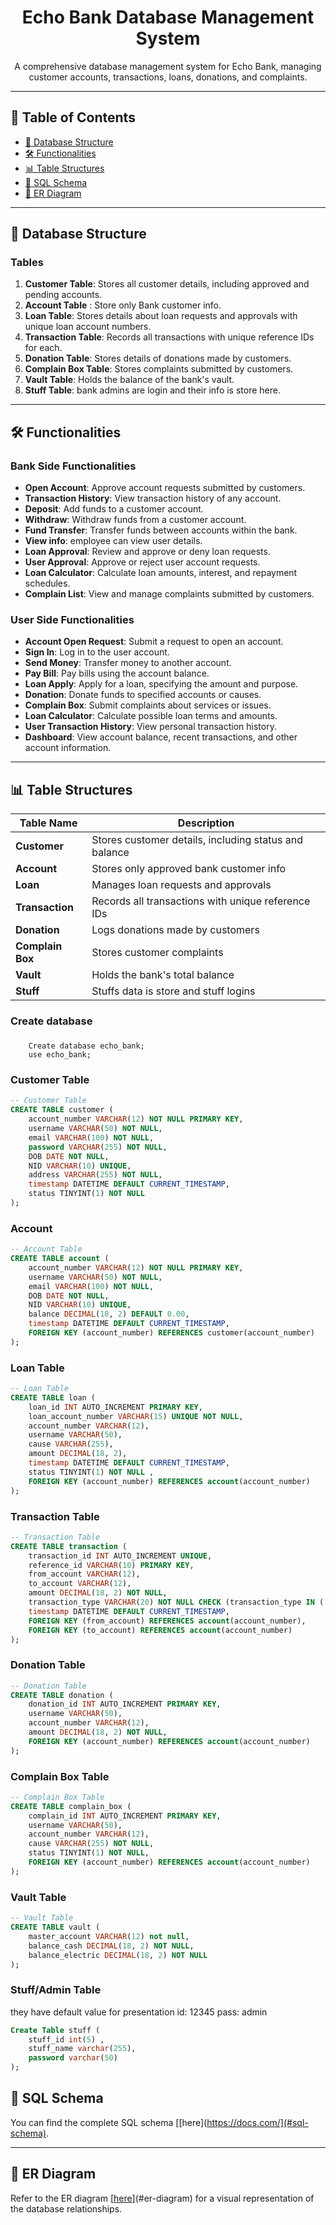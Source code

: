 # <h1 align="center">Echo Bank Database Management System</h1>


<p align="center">
    A comprehensive database management system for Echo Bank, managing customer accounts, transactions, loans, donations, and complaints.
</p>

---

## <h2 id="table-of-contents">📑 Table of Contents</h2>

- [🏦 Database Structure](#database-structure)
- [🛠️ Functionalities](#functionalities)
- [📊 Table Structures](#table-structures)
- [📝 SQL Schema](#sql-schema)
- [📝 ER Diagram](#er-diagram)

---

## <h2 id="database-structure">🏦 Database Structure</h2>

### <h3>Tables</h3>

1. **Customer Table**: Stores all customer details, including approved and pending accounts.
2. **Account Table** : Store only Bank customer info.
3. **Loan Table**: Stores details about loan requests and approvals with unique loan account numbers.
4. **Transaction Table**: Records all transactions with unique reference IDs for each.
5. **Donation Table**: Stores details of donations made by customers.
6. **Complain Box Table**: Stores complaints submitted by customers.
7. **Vault Table**: Holds the balance of the bank's vault.
8. **Stuff Table**: bank admins are login and their info is store here.

---

## <h2 id="functionalities">🛠️ Functionalities</h2>

### <h3>Bank Side Functionalities</h3>

- **Open Account**: Approve account requests submitted by customers.
- **Transaction History**: View transaction history of any account.
- **Deposit**: Add funds to a customer account.
- **Withdraw**: Withdraw funds from a customer account.
- **Fund Transfer**: Transfer funds between accounts within the bank.
- **View info**: employee can view user details.
- **Loan Approval**: Review and approve or deny loan requests.
- **User Approval**: Approve or reject user account requests.
- **Loan Calculator**: Calculate loan amounts, interest, and repayment schedules.
- **Complain List**: View and manage complaints submitted by customers.

### <h3>User Side Functionalities</h3>

- **Account Open Request**: Submit a request to open an account.
- **Sign In**: Log in to the user account.
- **Send Money**: Transfer money to another account.
- **Pay Bill**: Pay bills using the account balance.
- **Loan Apply**: Apply for a loan, specifying the amount and purpose.
- **Donation**: Donate funds to specified accounts or causes.
- **Complain Box**: Submit complaints about services or issues.
- **Loan Calculator**: Calculate possible loan terms and amounts.
- **User Transaction History**: View personal transaction history.
- **Dashboard**: View account balance, recent transactions, and other account information.

---

## <h2 id="table-structures">📊 Table Structures</h2>

| Table Name        | Description                                           |
|-------------------|-------------------------------------------------------|
| **Customer**      | Stores customer details, including status and balance |
| **Account**       | Stores only approved bank customer info               | 
| **Loan**          | Manages loan requests and approvals                   |
| **Transaction**   | Records all transactions with unique reference IDs    |
| **Donation**      | Logs donations made by customers                      |
| **Complain Box**  | Stores customer complaints                            |
| **Vault**         | Holds the bank's total balance                        |
| **Stuff**         | Stuffs data is store and stuff logins                 |


### <h3> Create database <h3>
```
    Create database echo_bank;
    use echo_bank;
```

### <h3>Customer Table</h3>

```sql
-- Customer Table
CREATE TABLE customer (
    account_number VARCHAR(12) NOT NULL PRIMARY KEY,
    username VARCHAR(50) NOT NULL,
    email VARCHAR(100) NOT NULL,
    password VARCHAR(255) NOT NULL,
    DOB DATE NOT NULL,
    NID VARCHAR(10) UNIQUE,
    address VARCHAR(255) NOT NULL,
    timestamp DATETIME DEFAULT CURRENT_TIMESTAMP,
    status TINYINT(1) NOT NULL
);

```

### <h3>Account</h3>

```sql
-- Account Table
CREATE TABLE account (
    account_number VARCHAR(12) NOT NULL PRIMARY KEY,
    username VARCHAR(50) NOT NULL,
    email VARCHAR(100) NOT NULL,
    DOB DATE NOT NULL,
    NID VARCHAR(10) UNIQUE,
    balance DECIMAL(18, 2) DEFAULT 0.00,
    timestamp DATETIME DEFAULT CURRENT_TIMESTAMP,
    FOREIGN KEY (account_number) REFERENCES customer(account_number)
);

```
<h3>Loan Table</h3>

```sql
-- Loan Table
CREATE TABLE loan (
    loan_id INT AUTO_INCREMENT PRIMARY KEY,
    loan_account_number VARCHAR(15) UNIQUE NOT NULL,
    account_number VARCHAR(12),
    username VARCHAR(50),
    cause VARCHAR(255),
    amount DECIMAL(18, 2),
    timestamp DATETIME DEFAULT CURRENT_TIMESTAMP,
    status TINYINT(1) NOT NULL ,
    FOREIGN KEY (account_number) REFERENCES account(account_number)
);
```

<h3>Transaction Table</h3>

```sql
-- Transaction Table
CREATE TABLE transaction (
    transaction_id INT AUTO_INCREMENT UNIQUE,
    reference_id VARCHAR(10) PRIMARY KEY,
    from_account VARCHAR(12),
    to_account VARCHAR(12),
    amount DECIMAL(18, 2) NOT NULL,
    transaction_type VARCHAR(20) NOT NULL CHECK (transaction_type IN ('deposit', 'withdrawal', 'transfer', 'send_money')),
    timestamp DATETIME DEFAULT CURRENT_TIMESTAMP,
    FOREIGN KEY (from_account) REFERENCES account(account_number),
    FOREIGN KEY (to_account) REFERENCES account(account_number)
);
```
<h3>Donation Table</h3>

```sql
-- Donation Table
CREATE TABLE donation (
    donation_id INT AUTO_INCREMENT PRIMARY KEY,
    username VARCHAR(50),
    account_number VARCHAR(12),
    amount DECIMAL(18, 2) NOT NULL,
    FOREIGN KEY (account_number) REFERENCES account(account_number)
);
```

<h3>Complain Box Table</h3>

```sql
-- Complain Box Table
CREATE TABLE complain_box (
    complain_id INT AUTO_INCREMENT PRIMARY KEY,
    username VARCHAR(50),
    account_number VARCHAR(12),
    cause VARCHAR(255) NOT NULL,
    status TINYINT(1) NOT NULL,
    FOREIGN KEY (account_number) REFERENCES account(account_number)
);

```

<h3>Vault Table</h3>

```sql
-- Vault Table
CREATE TABLE vault (
    master_account VARCHAR(12) not null,
    balance_cash DECIMAL(18, 2) NOT NULL,
    balance_electric DECIMAL(18, 2) NOT NULL
);
```

<h3>Stuff/Admin Table</h3>
they have default value for presentation  id: 12345 pass: admin

```sql
Create Table stuff (
    stuff_id int(5) ,
    stuff_name varchar(255),
    password varchar(50)
);
```

## <h2 id="sql-schema">📝 SQL Schema</h2>

You can find the complete SQL schema [[here](https://docs.com/](#sql-schema).

---

## <h2 id="er-diagram">📝 ER Diagram</h2>

Refer to the ER diagram [[here](https://app.diagrams.net/)](#er-diagram) for a visual representation of the database relationships.

